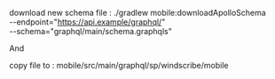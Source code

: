 download new schema file :
./gradlew mobile:downloadApolloSchema \
  --endpoint="https://api.example/graphql/" \
  --schema="graphql/main/schema.graphqls"

And

copy file to :
mobile/src/main/graphql/sp/windscribe/mobile
